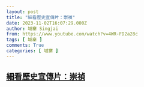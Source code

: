 ```yaml
---
layout: post
title: "細看歷史宣傳片：崇禎"
date: 2023-11-02T16:07:29.000Z
author: 城寨 Singjai
from: https://www.youtube.com/watch?v=4WR-FD2a28c
tags: [ 城寨 ]
comments: True
categories: [ 城寨 ]
---
```

<!--1698941249000-->
[細看歷史宣傳片：崇禎](https://www.youtube.com/watch?v=4WR-FD2a28c)
------

<div>

</div>
